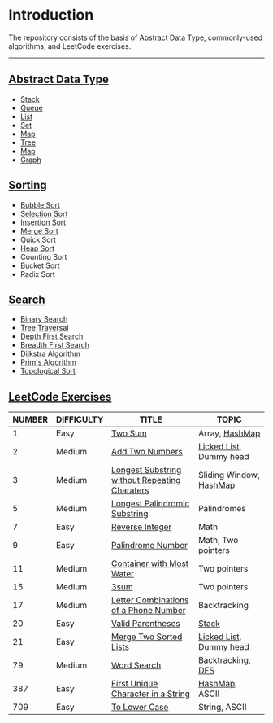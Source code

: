 # Introduction

The repository consists of the basis of Abstract Data Type, commonly-used algorithms, and LeetCode exercises.

---

## [Abstract Data Type](Abstract-Data-Type/)

-   [Stack](Abstract-Data-Type/Stack/)
-   [Queue](Abstract-Data-Type/Queue/)
-   [List](Abstract-Data-Type/List/)
-   [Set](Abstract-Data-Type/Set/)
-   [Map](Abstract-Data-Type/Map)
-   [Tree](Abstract-Data-Type/Tree)
-   [Map](Abstract-Data-Type/Map)
-   [Graph](Abstract-Data-Type/Graph/)

## [Sorting](Sorting/)

-   [Bubble Sort](Sorting/README.md/#Bubble-Sort)
-   [Selection Sort](Sorting/README.md/#Selection-Sort)
-   [Insertion Sort](Sorting/README.md/#Insertion-Sort)
-   [Merge Sort](Sorting/README.md/#Merge-Sort)
-   [Quick Sort](Sorting/README.md/#Quick-Sort)
-   [Heap Sort](Sorting/README.md/#Heap-Sort)
-   Counting Sort
-   Bucket Sort
-   Radix Sort

## [Search](Search/)

-   [Binary Search](Search/README.md/#Binary-Search)
-   [Tree Traversal](Search/README.md/#Tree-Traversal)
-   [Depth First Search](Search/README.md/#Depth-First-Search)
-   [Breadth First Search](Search/README.md/#Breadth-First-Search)
-   [Dijkstra Algorithm](Search/README.md/#Dijkstra-Alogrithm)
-   [Prim's Algorithm](Search/README.md/#Prim's-Algorithm)
-   [Topological Sort](Search/README.md/#Topological-Sort)

## [LeetCode Exercises](LeetCode-Exercises/)

| NUMBER | DIFFICULTY | TITLE                                                        | TOPIC                                                        |
| ------ | ---------- | ------------------------------------------------------------ | ------------------------------------------------------------ |
| 1      | Easy       | [Two Sum](LeetCode-Exercises/01-Two-Sum/)                    | Array, [HashMap](Abstract-Data-Type/Map/)                    |
| 2      | Medium     | [Add Two Numbers](LeetCode-Exercises/02-Add-Two-Numbers/)    | [Licked List](Abstract-Data-Type/List/LinkedList.md), Dummy head |
| 3      | Medium     | [Longest Substring without Repeating Charaters](LeetCode-Exercises/03-Longest-Substring-Without-Repeating-Char/) | Sliding Window, [HashMap](Abstract-Data-Type/Map/)           |
| 5      | Medium     | [Longest Palindromic Substring](LeetCode-Exercises/05-Longest-Palindromic-Substring/) | Palindromes                                                  |
| 7      | Easy       | [Reverse Integer](LeetCode-Exercises/07-Reverse-Integer/)    | Math                                                         |
| 9      | Easy       | [Palindrome Number](LeetCode-Exercises/09-Palindrome-Number/) | Math, Two pointers                                           |
| 11     | Medium     | [Container with Most Water](LeetCode-Exercises/11-Container-with-Most-Water/) | Two pointers                                                 |
| 15     | Medium     | [3sum](LeetCode-Exercises/15-3sum/)                          | Two pointers                                                 |
| 17     | Medium     | [Letter Combinations of a Phone Number](LeetCode-Exercises/17-Letter-Combinations-Phone-Number) | Backtracking                                                 |
| 20     | Easy       | [Valid Parentheses](LeetCode-Exercises/20-Valid-Parentheses/) | [Stack](Abstract-Data-Type/Stack/)                           |
| 21     | Easy       | [Merge Two Sorted Lists](LeetCode-Exercises/21-Merge-Two-Sorted-Lists/) | [Licked List](Abstract-Data-Type/List/LinkedList.md), Dummy head |
| 79     | Medium     | [Word Search](LeetCode-Exercises/79-Word-Search/)            | Backtracking, [DFS](Search/README.md/#Depth-First-Search)    |
| 387    | Easy       | [First Unique Character in a String](LeetCode-Exercises/387-First-Unique-Character-In-String/) | [HashMap](Abstract-Data-Type/Map/), ASCII                    |
| 709    | Easy       | [To Lower Case](LeetCode-Exercises/709-To-Lower-Case/)       | String, ASCII                                                |

